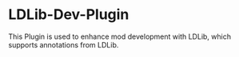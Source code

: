 # LDLib-Dev-Plugin
This Plugin is used to enhance mod development with LDLib, which supports annotations from LDLib.
